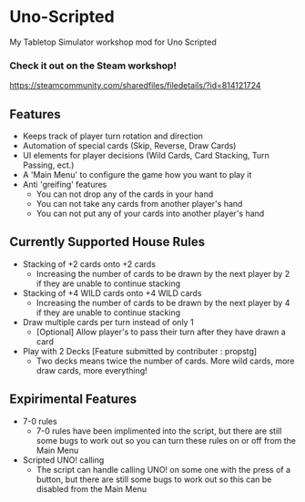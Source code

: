 # Uno-Scripted
My Tabletop Simulator workshop mod for Uno Scripted

### Check it out on the Steam workshop!
https://steamcommunity.com/sharedfiles/filedetails/?id=814121724

## Features
* Keeps track of player turn rotation and direction
* Automation of special cards (Skip, Reverse, Draw Cards)
* UI elements for player decisions (Wild Cards, Card Stacking, Turn Passing, ect.)
* A 'Main Menu' to configure the game how you want to play it
* Anti 'greifing' features
  * You can not drop any of the cards in your hand
  * You can not take any cards from another player's hand
  * You can not put any of your cards into another player's hand

## Currently Supported House Rules
* Stacking of +2 cards onto +2 cards
  * Increasing the number of cards to be drawn by the next player by 2 if they are unable to continue stacking
* Stacking of +4 WILD cards onto +4 WILD cards
  * Increasing the number of cards to be drawn by the next player by 4 if they are unable to continue stacking
* Draw multiple cards per turn instead of only 1
  * [Optional] Allow player's to pass their turn after they have drawn a card
* Play with 2 Decks [Feature submitted by contributer : propstg]
  * Two decks means twice the number of cards. More wild cards, more draw cards, more everything!

## Expirimental Features
* 7-0 rules
  * 7-0 rules have been implimented into the script, but there are still some bugs to work out so you can turn these rules on or off from the Main Menu
* Scripted UNO! calling
  * The script can handle calling UNO! on some one with the press of a button, but there are still some bugs to work out so this can be disabled from the Main Menu

